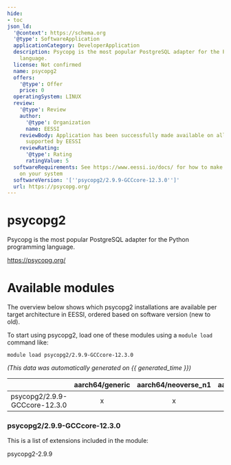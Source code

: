 ```yaml
---
hide:
- toc
json_ld:
  '@context': https://schema.org
  '@type': SoftwareApplication
  applicationCategory: DeveloperApplication
  description: Psycopg is the most popular PostgreSQL adapter for the Python programming
    language.
  license: Not confirmed
  name: psycopg2
  offers:
    '@type': Offer
    price: 0
  operatingSystem: LINUX
  review:
    '@type': Review
    author:
      '@type': Organization
      name: EESSI
    reviewBody: Application has been successfully made available on all architectures
      supported by EESSI
    reviewRating:
      '@type': Rating
      ratingValue: 5
  softwareRequirements: See https://www.eessi.io/docs/ for how to make EESSI available
    on your system
  softwareVersion: '[''psycopg2/2.9.9-GCCcore-12.3.0'']'
  url: https://psycopg.org/
---
```


psycopg2
========


Psycopg is the most popular PostgreSQL adapter for the Python programming language.

https://psycopg.org/
# Available modules


The overview below shows which psycopg2 installations are available per target architecture in EESSI, ordered based on software version (new to old).

To start using psycopg2, load one of these modules using a `module load` command like:

```shell
module load psycopg2/2.9.9-GCCcore-12.3.0
```

*(This data was automatically generated on {{ generated_time }})*  

| |aarch64/generic|aarch64/neoverse_n1|aarch64/neoverse_v1|aarch64/nvidia/grace|x86_64/generic|x86_64/amd/zen2|x86_64/amd/zen3|x86_64/amd/zen4|x86_64/intel/cascadelake|x86_64/intel/haswell|x86_64/intel/icelake|x86_64/intel/sapphirerapids|x86_64/intel/skylake_avx512|
| :---: | :---: | :---: | :---: | :---: | :---: | :---: | :---: | :---: | :---: | :---: | :---: | :---: | :---: |
|psycopg2/2.9.9-GCCcore-12.3.0|x|x|x|x|x|x|x|x|x|x|x|x|x|


### psycopg2/2.9.9-GCCcore-12.3.0

This is a list of extensions included in the module:

psycopg2-2.9.9